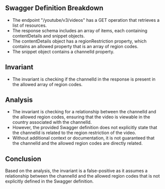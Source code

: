 ## Swagger Definition Breakdown
- The endpoint "/youtube/v3/videos" has a GET operation that retrieves a list of resources.
- The response schema includes an array of items, each containing contentDetails and snippet objects.
- The contentDetails object has a regionRestriction property, which contains an allowed property that is an array of region codes.
- The snippet object contains a channelId property.

## Invariant
- The invariant is checking if the channelId in the response is present in the allowed array of region codes.

## Analysis
- The invariant is checking for a relationship between the channelId and the allowed region codes, ensuring that the video is viewable in the country associated with the channelId.
- However, the provided Swagger definition does not explicitly state that the channelId is related to the region restriction of the video.
- Without additional context or documentation, it is not guaranteed that the channelId and the allowed region codes are directly related.

## Conclusion
Based on the analysis, the invariant is a false-positive as it assumes a relationship between the channelId and the allowed region codes that is not explicitly defined in the Swagger definition.
